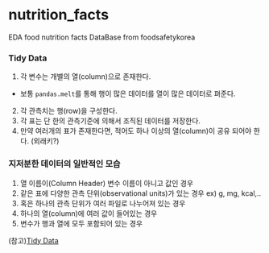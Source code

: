 # nutrition_facts
EDA food nutrition facts DataBase from foodsafetykorea 


### Tidy Data
1. 각 변수는 개별의 열(column)으로 존재한다.
  - 보통 `pandas.melt`를 통해 행이 많은 데이터를 열이 많은 데이터로 펴준다. 
2. 각 관측치는 행(row)을 구성한다. 
3. 각 표는 단 한의 관측기준에 의해서 조직된 데이터를 저장한다.
4. 만약 여러개의 표가 존재한다면, 적어도 하나 이상의 열(column)이 공유 되어야 한다. (외래키?)

### 지저분한 데이터의 일반적인 모습
1. 열 이름이(Column Header) 변수 이름이 아니고 값인 경우
2. 같은 표에 다양한 관측 단위(observational units)가 있는 경우 ex) g, mg, kcal,..
3. 혹은 하나의 관측 단위가 여러 파일로 나누어져 있는 경우
4. 하나의 열(column)에 여러 값이 들어있는 경우
5. 변수가 행과 열에 모두 포함되어 있는 경우

(참고)[Tidy Data](https://partrita.github.io/posts/tidy-data/)
